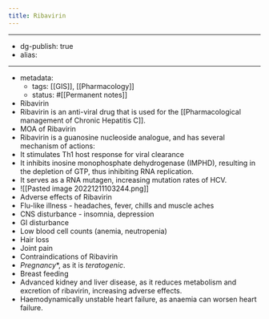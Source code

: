 ```yaml
---
title: Ribavirin
---
```


- --
- dg-publish: true
- alias:
- --
- metadata:
	- tags: [[GIS]], [[Pharmacology]]
	- status: #[[Permanent notes]]
- Ribavirin
- Ribavirin is an anti-viral drug that is used for the [[Pharmacological management of Chronic Hepatitis C]].
- MOA of Ribavirin
- Ribavirin is a guanosine nucleoside analogue, and has several mechanism of actions:
- It stimulates Th1 host response for viral clearance
- It inhibits inosine monophosphate dehydrogenase (IMPHD), resulting in the depletion of GTP, thus inhibiting RNA replication.
- It serves as a RNA mutagen, increasing mutation rates of HCV.
- ![[Pasted image 20221211103244.png]]
- Adverse effects of Ribavirin
- Flu-like illness - headaches, fever, chills and muscle aches
- CNS disturbance - insomnia, depression
- GI disturbance
- Low blood cell counts (anemia, neutropenia)
- Hair loss
- Joint pain
- Contraindications of Ribavirin
- *Pregnancy**, as it is *teratogenic*.
- Breast feeding
- Advanced kidney and liver disease, as it reduces metabolism and excretion of ribavirin, increasing adverse effects.
- Haemodynamically unstable heart failure, as anaemia can worsen heart failure.